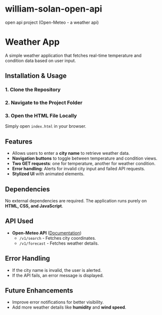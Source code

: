 # william-solan-open-api
open api project (Open-Meteo - a weather api)

# Weather App
A simple weather application that fetches real-time temperature and condition data based on user input.

## Installation & Usage
### 1. Clone the Repository

### 2. Navigate to the Project Folder

### 3. Open the HTML File Locally
Simply open `index.html` in your browser.

## Features
- Allows users to enter a **city name** to retrieve weather data.
- **Navigation buttons** to toggle between temperature and condition views.
- **Two GET requests**: one for temperature, another for weather condition.
- **Error handling**: Alerts for invalid city input and failed API requests.
- **Stylized UI** with animated elements.

## Dependencies
No external dependencies are required. The application runs purely on **HTML, CSS, and JavaScript**.

## API Used
- **Open-Meteo API** ([Documentation](https://open-meteo.com))
  - `/v1/search` - Fetches city coordinates.
  - `/v1/forecast` - Fetches weather details.

## Error Handling
- If the city name is invalid, the user is alerted.
- If the API fails, an error message is displayed.

## Future Enhancements
- Improve error notifications for better visibility.
- Add more weather details like **humidity** and **wind speed**.

